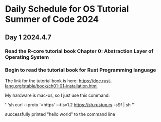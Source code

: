 # Daily Schedule for OS Tutorial Summer of Code 2024

## Day 1 2024.4.7

### Read the R-core tutorial book Chapter 0: Abstraction Layer of Operating System

### Begin to read the tutorial book for Rust Programming language

The link for the tutorial book is here: https://doc.rust-lang.org/stable/book/ch01-01-installation.html

My hardware is mac-os, so I just use this command:  

'''sh
  curl --proto '=https' --tlsv1.2 https://sh.rustup.rs -sSf | sh
'''

successfully printed "hello world" to the command line

